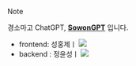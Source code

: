 > [!note]
> 경소마고 ChatGPT, [**SowonGPT**](http://sowon-gpt.s3-website.ap-northeast-2.amazonaws.com/) 입니다.   
> - frontend: 성홍제ㅣ <a href="https://github.com/806gw" target="_blank"><img src="https://img.shields.io/badge/GitHub-181717?style=flat-square&logo=GitHub&logoColor=white"/></a>
> - backend : 정윤성ㅣ <a href="https://github.com/Yunseong-dev" target="_blank"><img src="https://img.shields.io/badge/GitHub-181717?style=flat-square&logo=GitHub&logoColor=white"/></a>

